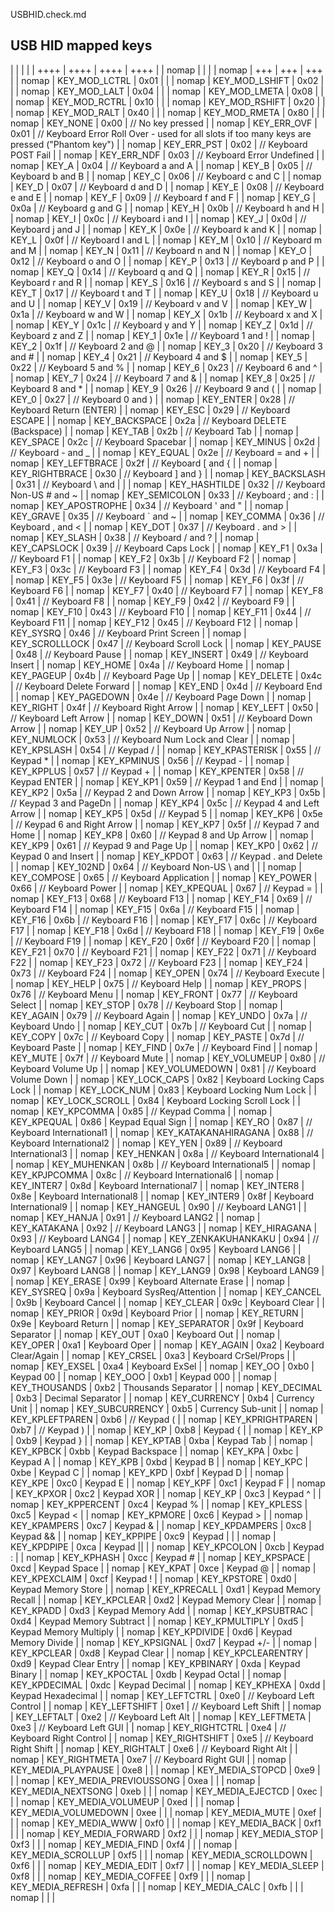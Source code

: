 USBHID.check.md

## USB HID mapped keys

 |  |  |  |
 | ++++ | ++++ | ++++ | ++++ |
 | nomap | | |
 | nomap | +++ | +++ | +++ |
 | nomap | KEY_MOD_LCTRL | 0x01 |  |
 | nomap | KEY_MOD_LSHIFT | 0x02 |  |
 | nomap | KEY_MOD_LALT | 0x04 |  |
 | nomap | KEY_MOD_LMETA | 0x08 |  |
 | nomap | KEY_MOD_RCTRL | 0x10 |  |
 | nomap | KEY_MOD_RSHIFT | 0x20 |  |
 | nomap | KEY_MOD_RALT | 0x40 |  |
 | nomap | KEY_MOD_RMETA | 0x80 |  |
 | nomap | KEY_NONE | 0x00 | // No key pressed |
 | nomap | KEY_ERR_OVF | 0x01 | // Keyboard Error Roll Over - used for all slots if too many keys are pressed ("Phantom key") |
 | nomap | KEY_ERR_PST | 0x02 | // Keyboard POST Fail |
 | nomap | KEY_ERR_NDF | 0x03 | // Keyboard Error Undefined |
 | nomap | KEY_A | 0x04 | // Keyboard a and A |
 | nomap | KEY_B | 0x05 | // Keyboard b and B |
 | nomap | KEY_C | 0x06 | // Keyboard c and C |
 | nomap | KEY_D | 0x07 | // Keyboard d and D |
 | nomap | KEY_E | 0x08 | // Keyboard e and E |
 | nomap | KEY_F | 0x09 | // Keyboard f and F |
 | nomap | KEY_G | 0x0a | // Keyboard g and G |
 | nomap | KEY_H | 0x0b | // Keyboard h and H |
 | nomap | KEY_I | 0x0c | // Keyboard i and I |
 | nomap | KEY_J | 0x0d | // Keyboard j and J |
 | nomap | KEY_K | 0x0e | // Keyboard k and K |
 | nomap | KEY_L | 0x0f | // Keyboard l and L |
 | nomap | KEY_M | 0x10 | // Keyboard m and M |
 | nomap | KEY_N | 0x11 | // Keyboard n and N |
 | nomap | KEY_O | 0x12 | // Keyboard o and O |
 | nomap | KEY_P | 0x13 | // Keyboard p and P |
 | nomap | KEY_Q | 0x14 | // Keyboard q and Q |
 | nomap | KEY_R | 0x15 | // Keyboard r and R |
 | nomap | KEY_S | 0x16 | // Keyboard s and S |
 | nomap | KEY_T | 0x17 | // Keyboard t and T |
 | nomap | KEY_U | 0x18 | // Keyboard u and U |
 | nomap | KEY_V | 0x19 | // Keyboard v and V |
 | nomap | KEY_W | 0x1a | // Keyboard w and W |
 | nomap | KEY_X | 0x1b | // Keyboard x and X |
 | nomap | KEY_Y | 0x1c | // Keyboard y and Y |
 | nomap | KEY_Z | 0x1d | // Keyboard z and Z |
 | nomap | KEY_1 | 0x1e | // Keyboard 1 and ! |
 | nomap | KEY_2 | 0x1f | // Keyboard 2 and @ |
 | nomap | KEY_3 | 0x20 | // Keyboard 3 and # |
 | nomap | KEY_4 | 0x21 | // Keyboard 4 and $ |
 | nomap | KEY_5 | 0x22 | // Keyboard 5 and % |
 | nomap | KEY_6 | 0x23 | // Keyboard 6 and ^ |
 | nomap | KEY_7 | 0x24 | // Keyboard 7 and & |
 | nomap | KEY_8 | 0x25 | // Keyboard 8 and * |
 | nomap | KEY_9 | 0x26 | // Keyboard 9 and ( |
 | nomap | KEY_0 | 0x27 | // Keyboard 0 and ) |
 | nomap | KEY_ENTER | 0x28 | // Keyboard Return (ENTER) |
 | nomap | KEY_ESC | 0x29 | // Keyboard ESCAPE |
 | nomap | KEY_BACKSPACE | 0x2a | // Keyboard DELETE (Backspace) |
 | nomap | KEY_TAB | 0x2b | // Keyboard Tab |
 | nomap | KEY_SPACE | 0x2c | // Keyboard Spacebar |
 | nomap | KEY_MINUS | 0x2d | // Keyboard - and _ |
 | nomap | KEY_EQUAL | 0x2e | // Keyboard = and + |
 | nomap | KEY_LEFTBRACE | 0x2f | // Keyboard [ and { |
 | nomap | KEY_RIGHTBRACE | 0x30 | // Keyboard ] and } |
 | nomap | KEY_BACKSLASH | 0x31 | // Keyboard \ and | |
 | nomap | KEY_HASHTILDE | 0x32 | // Keyboard Non-US # and ~ |
 | nomap | KEY_SEMICOLON | 0x33 | // Keyboard ; and : |
 | nomap | KEY_APOSTROPHE | 0x34 | // Keyboard ' and " |
 | nomap | KEY_GRAVE | 0x35 | // Keyboard ` and ~ |
 | nomap | KEY_COMMA | 0x36 | // Keyboard , and < |
 | nomap | KEY_DOT | 0x37 | // Keyboard . and > |
 | nomap | KEY_SLASH | 0x38 | // Keyboard / and ? |
 | nomap | KEY_CAPSLOCK | 0x39 | // Keyboard Caps Lock |
 | nomap | KEY_F1 | 0x3a | // Keyboard F1 |
 | nomap | KEY_F2 | 0x3b | // Keyboard F2 |
 | nomap | KEY_F3 | 0x3c | // Keyboard F3 |
 | nomap | KEY_F4 | 0x3d | // Keyboard F4 |
 | nomap | KEY_F5 | 0x3e | // Keyboard F5 |
 | nomap | KEY_F6 | 0x3f | // Keyboard F6 |
 | nomap | KEY_F7 | 0x40 | // Keyboard F7 |
 | nomap | KEY_F8 | 0x41 | // Keyboard F8 |
 | nomap | KEY_F9 | 0x42 | // Keyboard F9 |
 | nomap | KEY_F10 | 0x43 | // Keyboard F10 |
 | nomap | KEY_F11 | 0x44 | // Keyboard F11 |
 | nomap | KEY_F12 | 0x45 | // Keyboard F12 |
 | nomap | KEY_SYSRQ | 0x46 | // Keyboard Print Screen |
 | nomap | KEY_SCROLLLOCK | 0x47 | // Keyboard Scroll Lock |
 | nomap | KEY_PAUSE | 0x48 | // Keyboard Pause |
 | nomap | KEY_INSERT | 0x49 | // Keyboard Insert |
 | nomap | KEY_HOME | 0x4a | // Keyboard Home |
 | nomap | KEY_PAGEUP | 0x4b | // Keyboard Page Up |
 | nomap | KEY_DELETE | 0x4c | // Keyboard Delete Forward |
 | nomap | KEY_END | 0x4d | // Keyboard End |
 | nomap | KEY_PAGEDOWN | 0x4e | // Keyboard Page Down |
 | nomap | KEY_RIGHT | 0x4f | // Keyboard Right Arrow |
 | nomap | KEY_LEFT | 0x50 | // Keyboard Left Arrow |
 | nomap | KEY_DOWN | 0x51 | // Keyboard Down Arrow |
 | nomap | KEY_UP | 0x52 | // Keyboard Up Arrow |
 | nomap | KEY_NUMLOCK | 0x53 | // Keyboard Num Lock and Clear |
 | nomap | KEY_KPSLASH | 0x54 | // Keypad / |
 | nomap | KEY_KPASTERISK | 0x55 | // Keypad * |
 | nomap | KEY_KPMINUS | 0x56 | // Keypad - |
 | nomap | KEY_KPPLUS | 0x57 | // Keypad + |
 | nomap | KEY_KPENTER | 0x58 | // Keypad ENTER |
 | nomap | KEY_KP1 | 0x59 | // Keypad 1 and End |
 | nomap | KEY_KP2 | 0x5a | // Keypad 2 and Down Arrow |
 | nomap | KEY_KP3 | 0x5b | // Keypad 3 and PageDn |
 | nomap | KEY_KP4 | 0x5c | // Keypad 4 and Left Arrow |
 | nomap | KEY_KP5 | 0x5d | // Keypad 5 |
 | nomap | KEY_KP6 | 0x5e | // Keypad 6 and Right Arrow |
 | nomap | KEY_KP7 | 0x5f | // Keypad 7 and Home |
 | nomap | KEY_KP8 | 0x60 | // Keypad 8 and Up Arrow |
 | nomap | KEY_KP9 | 0x61 | // Keypad 9 and Page Up |
 | nomap | KEY_KP0 | 0x62 | // Keypad 0 and Insert |
 | nomap | KEY_KPDOT | 0x63 | // Keypad . and Delete |
 | nomap | KEY_102ND | 0x64 | // Keyboard Non-US \ and | |
 | nomap | KEY_COMPOSE | 0x65 | // Keyboard Application |
 | nomap | KEY_POWER | 0x66 | // Keyboard Power |
 | nomap | KEY_KPEQUAL | 0x67 | // Keypad = |
 | nomap | KEY_F13 | 0x68 | // Keyboard F13 |
 | nomap | KEY_F14 | 0x69 | // Keyboard F14 |
 | nomap | KEY_F15 | 0x6a | // Keyboard F15 |
 | nomap | KEY_F16 | 0x6b | // Keyboard F16 |
 | nomap | KEY_F17 | 0x6c | // Keyboard F17 |
 | nomap | KEY_F18 | 0x6d | // Keyboard F18 |
 | nomap | KEY_F19 | 0x6e | // Keyboard F19 |
 | nomap | KEY_F20 | 0x6f | // Keyboard F20 |
 | nomap | KEY_F21 | 0x70 | // Keyboard F21 |
 | nomap | KEY_F22 | 0x71 | // Keyboard F22 |
 | nomap | KEY_F23 | 0x72 | // Keyboard F23 |
 | nomap | KEY_F24 | 0x73 | // Keyboard F24 |
 | nomap | KEY_OPEN | 0x74 | // Keyboard Execute |
 | nomap | KEY_HELP | 0x75 | // Keyboard Help |
 | nomap | KEY_PROPS | 0x76 | // Keyboard Menu |
 | nomap | KEY_FRONT | 0x77 | // Keyboard Select |
 | nomap | KEY_STOP | 0x78 | // Keyboard Stop |
 | nomap | KEY_AGAIN | 0x79 | // Keyboard Again |
 | nomap | KEY_UNDO | 0x7a | // Keyboard Undo |
 | nomap | KEY_CUT | 0x7b | // Keyboard Cut |
 | nomap | KEY_COPY | 0x7c | // Keyboard Copy |
 | nomap | KEY_PASTE | 0x7d | // Keyboard Paste |
 | nomap | KEY_FIND | 0x7e | // Keyboard Find |
 | nomap | KEY_MUTE | 0x7f | // Keyboard Mute |
 | nomap | KEY_VOLUMEUP | 0x80 | // Keyboard Volume Up |
 | nomap | KEY_VOLUMEDOWN | 0x81 | // Keyboard Volume Down |
 | nomap | KEY_LOCK_CAPS | 0x82 |  Keyboard Locking Caps Lock |
 | nomap | KEY_LOCK_NUM | 0x83 |  Keyboard Locking Num Lock |
 | nomap | KEY_LOCK_SCROLL | 0x84 |  Keyboard Locking Scroll Lock |
 | nomap | KEY_KPCOMMA | 0x85 | // Keypad Comma |
 | nomap | KEY_KPEQUAL | 0x86 |  Keypad Equal Sign |
 | nomap | KEY_RO | 0x87 | // Keyboard International1 |
 | nomap | KEY_KATAKANAHIRAGANA | 0x88 | // Keyboard International2 |
 | nomap | KEY_YEN | 0x89 | // Keyboard International3 |
 | nomap | KEY_HENKAN | 0x8a | // Keyboard International4 |
 | nomap | KEY_MUHENKAN | 0x8b | // Keyboard International5 |
 | nomap | KEY_KPJPCOMMA | 0x8c | // Keyboard International6 |
 | nomap | KEY_INTER7 | 0x8d |  Keyboard International7 |
 | nomap | KEY_INTER8 | 0x8e |  Keyboard International8 |
 | nomap | KEY_INTER9 | 0x8f |  Keyboard International9 |
 | nomap | KEY_HANGEUL | 0x90 | // Keyboard LANG1 |
 | nomap | KEY_HANJA | 0x91 | // Keyboard LANG2 |
 | nomap | KEY_KATAKANA | 0x92 | // Keyboard LANG3 |
 | nomap | KEY_HIRAGANA | 0x93 | // Keyboard LANG4 |
 | nomap | KEY_ZENKAKUHANKAKU | 0x94 | // Keyboard LANG5 |
 | nomap | KEY_LANG6 | 0x95 |  Keyboard LANG6 |
 | nomap | KEY_LANG7 | 0x96 |  Keyboard LANG7 |
 | nomap | KEY_LANG8 | 0x97 |  Keyboard LANG8 |
 | nomap | KEY_LANG9 | 0x98 |  Keyboard LANG9 |
 | nomap | KEY_ERASE | 0x99 |  Keyboard Alternate Erase |
 | nomap | KEY_SYSREQ | 0x9a |  Keyboard SysReq/Attention |
 | nomap | KEY_CANCEL | 0x9b |  Keyboard Cancel |
 | nomap | KEY_CLEAR | 0x9c |  Keyboard Clear |
 | nomap | KEY_PRIOR | 0x9d |  Keyboard Prior |
 | nomap | KEY_RETURN | 0x9e |  Keyboard Return |
 | nomap | KEY_SEPARATOR | 0x9f |  Keyboard Separator |
 | nomap | KEY_OUT | 0xa0 |  Keyboard Out |
 | nomap | KEY_OPER | 0xa1 |  Keyboard Oper |
 | nomap | KEY_AGAIN | 0xa2 |  Keyboard Clear/Again |
 | nomap | KEY_CRSEL | 0xa3 |  Keyboard CrSel/Props |
 | nomap | KEY_EXSEL | 0xa4 |  Keyboard ExSel |
 | nomap | KEY_OO | 0xb0 |  Keypad 00 |
 | nomap | KEY_OOO | 0xb1 |  Keypad 000 |
 | nomap | KEY_THOUSANDS | 0xb2 |  Thousands Separator |
 | nomap | KEY_DECIMAL | 0xb3 |  Decimal Separator |
 | nomap | KEY_CURRENCY | 0xb4 |  Currency Unit |
 | nomap | KEY_SUBCURRENCY | 0xb5 |  Currency Sub-unit |
 | nomap | KEY_KPLEFTPAREN | 0xb6 | // Keypad ( |
 | nomap | KEY_KPRIGHTPAREN | 0xb7 | // Keypad ) |
 | nomap | KEY_KP | 0xb8 |  Keypad { |
 | nomap | KEY_KP | 0xb9 |  Keypad } |
 | nomap | KEY_KPTAB | 0xba |  Keypad Tab |
 | nomap | KEY_KPBCK | 0xbb |  Keypad Backspace |
 | nomap | KEY_KPA | 0xbc |  Keypad A |
 | nomap | KEY_KPB | 0xbd |  Keypad B |
 | nomap | KEY_KPC | 0xbe |  Keypad C |
 | nomap | KEY_KPD | 0xbf |  Keypad D |
 | nomap | KEY_KPE | 0xc0 |  Keypad E |
 | nomap | KEY_KPF | 0xc1 |  Keypad F |
 | nomap | KEY_KPXOR | 0xc2 |  Keypad XOR |
 | nomap | KEY_KP | 0xc3 |  Keypad ^ |
 | nomap | KEY_KPPERCENT | 0xc4 |  Keypad % |
 | nomap | KEY_KPLESS | 0xc5 |  Keypad < |
 | nomap | KEY_KPMORE | 0xc6 |  Keypad > |
 | nomap | KEY_KPAMPERS | 0xc7 |  Keypad & |
 | nomap | KEY_KPDAMPERS | 0xc8 |  Keypad && |
 | nomap | KEY_KPPIPE | 0xc9 |  Keypad | |
 | nomap | KEY_KPDPIPE | 0xca |  Keypad || |
 | nomap | KEY_KPCOLON | 0xcb |  Keypad : |
 | nomap | KEY_KPHASH | 0xcc |  Keypad # |
 | nomap | KEY_KPSPACE | 0xcd |  Keypad Space |
 | nomap | KEY_KPAT | 0xce |  Keypad @ |
 | nomap | KEY_KPEXCLAIM | 0xcf |  Keypad ! |
 | nomap | KEY_KPSTORE | 0xd0 |  Keypad Memory Store |
 | nomap | KEY_KPRECALL | 0xd1 |  Keypad Memory Recall |
 | nomap | KEY_KPCLEAR | 0xd2 |  Keypad Memory Clear |
 | nomap | KEY_KPADD | 0xd3 |  Keypad Memory Add |
 | nomap | KEY_KPSUBTRAC | 0xd4 |  Keypad Memory Subtract |
 | nomap | KEY_KPMULTIPLY | 0xd5 |  Keypad Memory Multiply |
 | nomap | KEY_KPDIVIDE | 0xd6 |  Keypad Memory Divide |
 | nomap | KEY_KPSIGNAL | 0xd7 |  Keypad +/- |
 | nomap | KEY_KPCLEAR | 0xd8 |  Keypad Clear |
 | nomap | KEY_KPCLEARENTRY | 0xd9 |  Keypad Clear Entry |
 | nomap | KEY_KPBINARY | 0xda |  Keypad Binary |
 | nomap | KEY_KPOCTAL | 0xdb |  Keypad Octal |
 | nomap | KEY_KPDECIMAL | 0xdc |  Keypad Decimal |
 | nomap | KEY_KPHEXA | 0xdd |  Keypad Hexadecimal |
 | nomap | KEY_LEFTCTRL | 0xe0 | // Keyboard Left Control |
 | nomap | KEY_LEFTSHIFT | 0xe1 | // Keyboard Left Shift |
 | nomap | KEY_LEFTALT | 0xe2 | // Keyboard Left Alt |
 | nomap | KEY_LEFTMETA | 0xe3 | // Keyboard Left GUI |
 | nomap | KEY_RIGHTCTRL | 0xe4 | // Keyboard Right Control |
 | nomap | KEY_RIGHTSHIFT | 0xe5 | // Keyboard Right Shift |
 | nomap | KEY_RIGHTALT | 0xe6 | // Keyboard Right Alt |
 | nomap | KEY_RIGHTMETA | 0xe7 | // Keyboard Right GUI |
 | nomap | KEY_MEDIA_PLAYPAUSE | 0xe8 |  |
 | nomap | KEY_MEDIA_STOPCD | 0xe9 |  |
 | nomap | KEY_MEDIA_PREVIOUSSONG | 0xea |  |
 | nomap | KEY_MEDIA_NEXTSONG | 0xeb |  |
 | nomap | KEY_MEDIA_EJECTCD | 0xec |  |
 | nomap | KEY_MEDIA_VOLUMEUP | 0xed |  |
 | nomap | KEY_MEDIA_VOLUMEDOWN | 0xee |  |
 | nomap | KEY_MEDIA_MUTE | 0xef |  |
 | nomap | KEY_MEDIA_WWW | 0xf0 |  |
 | nomap | KEY_MEDIA_BACK | 0xf1 |  |
 | nomap | KEY_MEDIA_FORWARD | 0xf2 |  |
 | nomap | KEY_MEDIA_STOP | 0xf3 |  |
 | nomap | KEY_MEDIA_FIND | 0xf4 |  |
 | nomap | KEY_MEDIA_SCROLLUP | 0xf5 |  |
 | nomap | KEY_MEDIA_SCROLLDOWN | 0xf6 |  |
 | nomap | KEY_MEDIA_EDIT | 0xf7 |  |
 | nomap | KEY_MEDIA_SLEEP | 0xf8 |  |
 | nomap | KEY_MEDIA_COFFEE | 0xf9 |  |
 | nomap | KEY_MEDIA_REFRESH | 0xfa |  |
 | nomap | KEY_MEDIA_CALC | 0xfb |  |
 | nomap | | |

